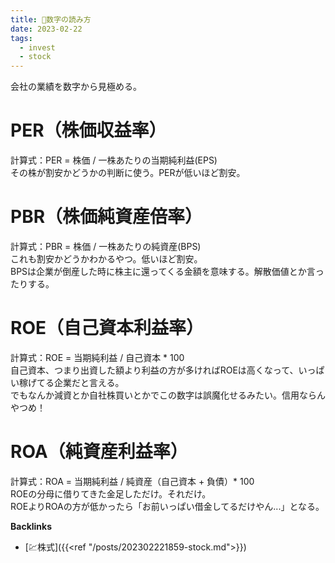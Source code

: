 ```yaml
---
title: 📝数字の読み方
date: 2023-02-22
tags:
  - invest
  - stock
---
```


会社の業績を数字から見極める。

# PER（株価収益率）
計算式：PER = 株価 / 一株あたりの当期純利益(EPS)  
その株が割安かどうかの判断に使う。PERが低いほど割安。  

# PBR（株価純資産倍率）
計算式：PBR = 株価 / 一株あたりの純資産(BPS)  
これも割安かどうかわかるやつ。低いほど割安。  
BPSは企業が倒産した時に株主に還ってくる金額を意味する。解散価値とか言ったりする。

# ROE（自己資本利益率）
計算式：ROE = 当期純利益 / 自己資本 * 100  
自己資本、つまり出資した額より利益の方が多ければROEは高くなって、いっぱい稼げてる企業だと言える。  
でもなんか減資とか自社株買いとかでこの数字は誤魔化せるみたい。信用ならんやつめ！

# ROA（純資産利益率）
計算式：ROA = 当期純利益 / 純資産（自己資本 + 負債）* 100  
ROEの分母に借りてきた金足しただけ。それだけ。  
ROEよりROAの方が低かったら「お前いっぱい借金してるだけやん...」となる。



**Backlinks**
- [💹株式]({{<ref "/posts/202302221859-stock.md">}})